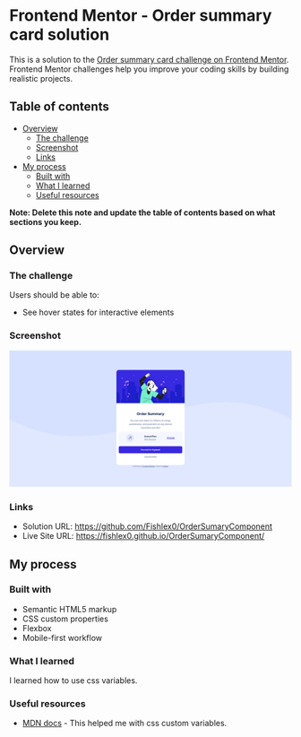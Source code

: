 # Frontend Mentor - Order summary card solution

This is a solution to the [Order summary card challenge on Frontend Mentor](https://www.frontendmentor.io/challenges/order-summary-component-QlPmajDUj). Frontend Mentor challenges help you improve your coding skills by building realistic projects. 

## Table of contents

- [Overview](#overview)
  - [The challenge](#the-challenge)
  - [Screenshot](#screenshot)
  - [Links](#links)
- [My process](#my-process)
  - [Built with](#built-with)
  - [What I learned](#what-i-learned)
  - [Useful resources](#useful-resources)

**Note: Delete this note and update the table of contents based on what sections you keep.**

## Overview

### The challenge

Users should be able to:

- See hover states for interactive elements

### Screenshot

![Result](./images/screenshot.png)


### Links

- Solution URL: https://github.com/Fishlex0/OrderSumaryComponent
- Live Site URL: https://fishlex0.github.io/OrderSumaryComponent/

## My process

### Built with

- Semantic HTML5 markup
- CSS custom properties
- Flexbox
- Mobile-first workflow

### What I learned

I learned how to use css variables.


### Useful resources

- [MDN docs](https://developer.mozilla.org/en-US/docs/Web/CSS/Using_CSS_custom_properties) - This helped me with css custom variables.
